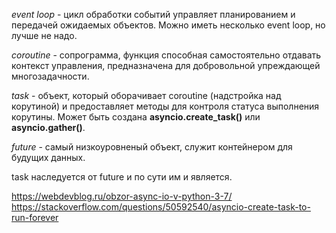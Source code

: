 _event loop_ - цикл обработки событий управляет планированием и передачей ожидаемых объектов. Можно иметь несколько event loop, но лучше не надо.

_coroutine_ - сопрограмма, функция способная самостоятельно отдавать контекст управления, предназначена для добровольной упреждающей многозадачности.

_task_ - объект, который оборачивает coroutine (надстройка над корутиной) и предоставляет методы для контроля статуса выполнения корутины.
Может быть создана **asyncio.create_task()** или **asyncio.gather()**.

_future_ - самый низкоуровненый объект, служит контейнером для будущих данных. 

task наследуется от future и по сути им и является.

https://webdevblog.ru/obzor-async-io-v-python-3-7/
https://stackoverflow.com/questions/50592540/asyncio-create-task-to-run-forever